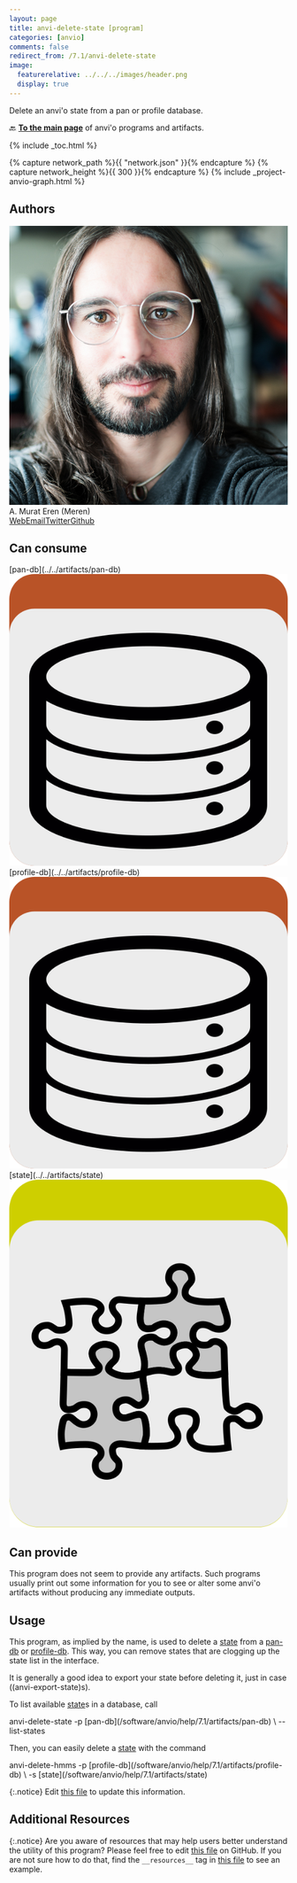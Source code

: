 ```yaml
---
layout: page
title: anvi-delete-state [program]
categories: [anvio]
comments: false
redirect_from: /7.1/anvi-delete-state
image:
  featurerelative: ../../../images/header.png
  display: true
---
```


Delete an anvi&#x27;o state from a pan or profile database.

🔙 **[To the main page](../../)** of anvi'o programs and artifacts.


{% include _toc.html %}
<div id="svg" class="subnetwork"></div>
{% capture network_path %}{{ "network.json" }}{% endcapture %}
{% capture network_height %}{{ 300 }}{% endcapture %}
{% include _project-anvio-graph.html %}


## Authors

<div class="anvio-person"><div class="anvio-person-info"><div class="anvio-person-photo"><img class="anvio-person-photo-img" src="../../images/authors/meren.jpg" /></div><div class="anvio-person-info-box"><span class="anvio-person-name">A. Murat Eren (Meren)</span><div class="anvio-person-social-box"><a href="http://meren.org" class="person-social" target="_blank"><i class="fa fa-fw fa-home"></i>Web</a><a href="mailto:a.murat.eren@gmail.com" class="person-social" target="_blank"><i class="fa fa-fw fa-envelope-square"></i>Email</a><a href="http://twitter.com/merenbey" class="person-social" target="_blank"><i class="fa fa-fw fa-twitter-square"></i>Twitter</a><a href="http://github.com/meren" class="person-social" target="_blank"><i class="fa fa-fw fa-github"></i>Github</a></div></div></div></div>



## Can consume


<p style="text-align: left" markdown="1"><span class="artifact-r">[pan-db](../../artifacts/pan-db) <img src="../../images/icons/DB.png" class="artifact-icon-mini" /></span> <span class="artifact-r">[profile-db](../../artifacts/profile-db) <img src="../../images/icons/DB.png" class="artifact-icon-mini" /></span> <span class="artifact-r">[state](../../artifacts/state) <img src="../../images/icons/CONCEPT.png" class="artifact-icon-mini" /></span></p>


## Can provide


This program does not seem to provide any artifacts. Such programs usually print out some information for you to see or alter some anvi'o artifacts without producing any immediate outputs.


## Usage


This program, as implied by the name, is used to delete a <span class="artifact-n">[state](/software/anvio/help/7.1/artifacts/state)</span> from a <span class="artifact-n">[pan-db](/software/anvio/help/7.1/artifacts/pan-db)</span> or <span class="artifact-n">[profile-db](/software/anvio/help/7.1/artifacts/profile-db)</span>. This way, you can remove states that are clogging up the state list in the interface. 

It is generally a good idea to export your state before deleting it, just in case ((anvi-export-state)s).

To list available <span class="artifact-n">[state](/software/anvio/help/7.1/artifacts/state)</span>s in a database, call 

<div class="codeblock" markdown="1">
anvi&#45;delete&#45;state &#45;p <span class="artifact&#45;n">[pan&#45;db](/software/anvio/help/7.1/artifacts/pan&#45;db)</span> \
                 &#45;&#45;list&#45;states
</div>

Then, you can easily delete a <span class="artifact-n">[state](/software/anvio/help/7.1/artifacts/state)</span> with the command

<div class="codeblock" markdown="1">
anvi&#45;delete&#45;hmms &#45;p <span class="artifact&#45;n">[profile&#45;db](/software/anvio/help/7.1/artifacts/profile&#45;db)</span> \
                 &#45;s <span class="artifact&#45;n">[state](/software/anvio/help/7.1/artifacts/state)</span> 
</div>


{:.notice}
Edit [this file](https://github.com/merenlab/anvio/tree/master/anvio/docs/programs/anvi-delete-state.md) to update this information.


## Additional Resources



{:.notice}
Are you aware of resources that may help users better understand the utility of this program? Please feel free to edit [this file](https://github.com/merenlab/anvio/tree/master/bin/anvi-delete-state) on GitHub. If you are not sure how to do that, find the `__resources__` tag in [this file](https://github.com/merenlab/anvio/blob/master/bin/anvi-interactive) to see an example.
